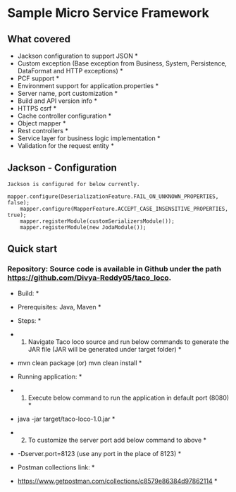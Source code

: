 # Sample Micro Service Framework

## What covered

* Jackson configuration to support JSON *
* Custom exception (Base exception from Business, System, Persistence, DataFormat and HTTP exceptions) *
* PCF support *
* Environment support for application.properties *
* Server name, port customization *
* Build and API version info *
* HTTPS csrf *
* Cache controller configuration *
* Object mapper *
* Rest controllers *
* Service layer for business logic implementation *
* Validation for the request entity *

## Jackson - Configuration

    Jackson is configured for below currently.
        mapper.configure(DeserializationFeature.FAIL_ON_UNKNOWN_PROPERTIES, false);
        mapper.configure(MapperFeature.ACCEPT_CASE_INSENSITIVE_PROPERTIES, true);
        mapper.registerModule(customSerializersModule());
        mapper.registerModule(new JodaModule());

## Quick start 

### Repository: Source code is available in Github under the path https://github.com/Divya-Reddy05/taco_loco. 
* Build: *
* 	Prerequisites: Java, Maven *
* 	Steps: *
* 1.	Navigate Taco loco source and run below commands to generate the JAR file (JAR will be generated under target folder) *
* mvn clean package (or) mvn clean install *

* Running application: *
* 1.	Execute below command to run the application in default port (8080) *
*   java -jar target/taco-loco-1.0.jar *
* 2.	To customize the server port add below command to above *
* -Dserver.port=8123 (use any port in the place of 8123) *
* Postman collections link: *
* 	https://www.getpostman.com/collections/c8579e86384d97862114 *

